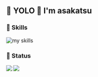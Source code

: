 ## 🤟 YOLO 🤟 I'm asakatsu

### 👾 Skills
<img alt="my skills" src="https://skillicons.dev/icons?theme=light&perline=8&i=sass,jquery,php,wordpress,js,ts,nodejs,react,nextjs,solidjs,redux,materialui,tailwind,jest,vitest,pnpm,vite,docker,lua,neovim,mongodb,firebase,cloudflare,gcp,vercel,aws,figma,ai,ps" />

### 🔋 Status

<a href="https://github.com/asakatsu0402/github-readme-stats">
  <img align="left" src="https://github-readme-stats.vercel.app/api?username=asakatsu0402&count_private=true&show_icons=true&theme=radical" />
</a>
<a href="https://github.com/asakatsu0402/github-readme-stats">
  <img align="left" src="https://github-readme-stats.vercel.app/api/top-langs/?username=asakatsu0402&theme=radical" />
</a>

